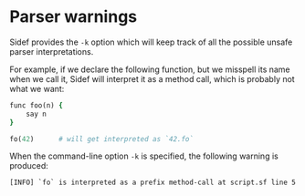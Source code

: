 # Parser warnings

Sidef provides the `-k` option which will keep track of all the possible unsafe parser interpretations.

For example, if we declare the following function, but we misspell its name when we call it, Sidef will interpret it as a method call, which is probably not what we want:

```ruby
func foo(n) {
    say n
}

fo(42)      # will get interpreted as `42.fo`
```

When the command-line option `-k` is specified, the following warning is produced:

```
[INFO] `fo` is interpreted as a prefix method-call at script.sf line 5
```

